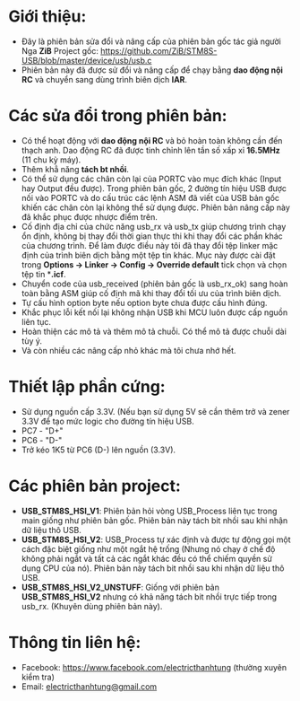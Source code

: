 ﻿# Giới thiệu:
* Đây là phiên bản sửa đổi và nâng cấp của phiên bản gốc tác giả người Nga **ZiB**
  Project gốc: https://github.com/ZiB/STM8S-USB/blob/master/device/usb/usb.c
* Phiên bản này đã được sử đổi và nâng cấp để chạy bằng **dao động nội RC** và chuyển
  sang dùng trình biên dịch **IAR**.

# Các sửa đổi trong phiên bản:
* Có thể hoạt động với **dao động nội RC** và bỏ hoàn toàn không cần đến thạch anh. Dao động
  RC đã được tinh chỉnh lên tần số xấp xỉ **16.5MHz** (11 chu kỳ máy).
* Thêm khẳ năng **tách bt nhồi**.
* Có thể sử dụng các chân còn lại của PORTC vào mục đích khác (Input hay Output đều được). Trong phiên
  bản gốc, 2 đường tín hiệu USB được nối vào PORTC và do cấu trúc các lệnh ASM đã viết của USB bản gốc
  khiến các chân còn lại không thể sử dụng được. Phiên bản nâng
  cấp này đã khắc phục được nhược điểm trên.
* Cố định địa chỉ của chức năng usb_rx và usb_tx giúp chương trình chạy ổn định, không bị thay đổi thời
  gian thực thi khi thay đổi các phần khác của chương trình. Để làm được điều này tôi đã thay đổi
  tệp linker mặc định của trình biên dịch bằng một tệp tin khác. Mục này được cài đặt trong
  **Options -> Linker -> Config -> Override default** tick chọn và chọn tệp tin ***.icf**.
* Chuyển code của usb_received (phiên bản gốc là usb_rx_ok) sang hoàn toàn bằng ASM giúp cố định mã
  khi thay đổi tối ưu của trình biên dịch.
* Tự cấu hình option byte nếu option byte chưa được cấu hình đúng.
* Khắc phục lỗi kết nối lại không nhận USB khi MCU luôn được cấp nguồn liên tục.
* Hoàn thiện các mô tả và thêm mô tả chuỗi. Có thể mô tả được chuỗi dài tùy ý.
* Và còn nhiều các nâng cấp nhỏ khác mà tôi chưa nhớ hết.

# Thiết lập phần cứng:
* Sử dụng nguồn cấp 3.3V. (Nếu bạn sử dụng 5V sẽ cần thêm trở và zener 3.3V để tạo mức logic cho đường
  tín hiệu USB.
* PC7 - "D+"
* PC6 - "D-"
* Trở kéo 1K5 từ PC6 (D-) lên nguồn (3.3V).

# Các phiên bản project:
* **USB_STM8S_HSI_V1**: Phiên bản hỏi vòng USB_Process liên tục trong main giống như phiên bản gốc.
  Phiên bản này tách bit nhồi sau khi nhận dữ liệu thô USB.
* **USB_STM8S_HSI_V2**: USB_Process tự xác định và được tự động gọi một cách đặc biệt giống như một ngắt
  hệ trống (Nhưng nó chạy ở chế độ không phải ngắt và tất cả các ngắt khác đều có thể chiếm quyền
  sử dụng CPU của nó).
  Phiên bản này tách bit nhồi sau khi nhận dữ liệu thô USB.
* **USB_STM8S_HSI_V2_UNSTUFF**: Giống với phiên bản **USB_STM8S_HSI_V2** nhưng có khả năng tách bit nhồi
  trực tiếp trong usb_rx. (Khuyên dùng phiên bản này).

# Thông tin liên hệ:
* Facebook: https://www.facebook.com/electricthanhtung (thường xuyên kiểm tra)
* Email: electricthanhtung@gmail.com